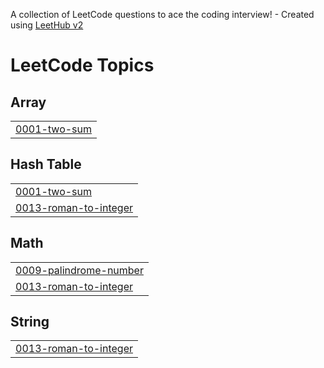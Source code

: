 A collection of LeetCode questions to ace the coding interview! - Created using [LeetHub v2](https://github.com/arunbhardwaj/LeetHub-2.0)
<!---LeetCode Topics Start-->
# LeetCode Topics
## Array
|  |
| ------- |
| [0001-two-sum](https://github.com/abhimanyu-1/LeetCode/tree/master/0001-two-sum) |
## Hash Table
|  |
| ------- |
| [0001-two-sum](https://github.com/abhimanyu-1/LeetCode/tree/master/0001-two-sum) |
| [0013-roman-to-integer](https://github.com/abhimanyu-1/LeetCode/tree/master/0013-roman-to-integer) |
## Math
|  |
| ------- |
| [0009-palindrome-number](https://github.com/abhimanyu-1/LeetCode/tree/master/0009-palindrome-number) |
| [0013-roman-to-integer](https://github.com/abhimanyu-1/LeetCode/tree/master/0013-roman-to-integer) |
## String
|  |
| ------- |
| [0013-roman-to-integer](https://github.com/abhimanyu-1/LeetCode/tree/master/0013-roman-to-integer) |
<!---LeetCode Topics End-->